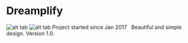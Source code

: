 # Dreamplify
![alt tab](http://i.imgur.com/RAQp0h0.png)
![alt tab](http://i.imgur.com/YeWj4DB.png)
Project started since Jan 2017  
Beautiful and simple design. Version 1.0.
